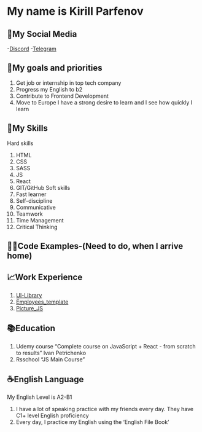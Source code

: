 # **My name is Kirill Parfenov**

## :iphone:My Social Media 
-[Discord](https://discord.com/users/izeevens)
-[Telegram](https://t.me/iZeevens)
## :dart:My goals and priorities
 1. Get job or internship in top tech company
 2. Progress my English to b2
 3. Contribute to Frontend Development
 4. Move to Europe
I have a strong desire to learn and I see how quickly I learn

## :book:My Skills
Hard skills
 1. HTML
 2. CSS
 3. SASS
 4. JS
 5. React
 6. GIT/GitHub
Soft skills
 1. Fast learner
 2. Self-discipline
 3. Communicative
 4. Teamwork
 5. Time Management 
 6. Critical Thinking

## :man_technologist:Code Examples-(Need to do, when I arrive home)

## :chart_with_upwards_trend:Work Experience
 1. [UI-Library](https://github.com/iZeevens/UI-Library)
 2. [Employees_template](https://github.com/iZeevens/Employees_template)
 3. [Picture_JS](https://github.com/iZeevens/Picture_JS)


## :books:Education 
 1. Udemy course “Complete course on JavaScript + React - from scratch to results” Ivan Petrichenko
 2. Rsschool “JS Main Course”

## :coffee:English Language 
My English Level is A2-B1
 1. I have a lot of speaking practice with my friends every day. They have C1+ level English proficiency
 2. Every day, I practice my English using the ‘English File Book’




